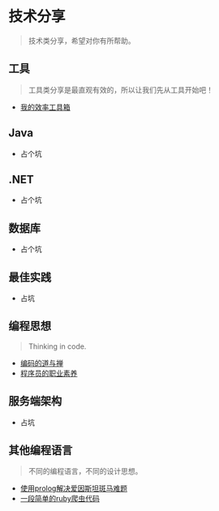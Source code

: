 # 技术分享

> 技术类分享，希望对你有所帮助。

## 工具

> 工具类分享是最直观有效的，所以让我们先从工具开始吧！

* [我的效率工具箱](docs/tools/我的效率工具箱.md)

## Java

* 占个坑

## .NET

* 占个坑

## 数据库

* 占个坑

## 最佳实践

* 占坑

## 编程思想

> Thinking in code.

* [编码的道与禅](docs/thinking/编码的道与禅.md)
* [程序员的职业素养](docs/thinking/程序员的职业素养.md)

## 服务端架构

* 占坑

## 其他编程语言

> 不同的编程语言，不同的设计思想。

* [使用prolog解决爱因斯坦斑马难题](docs/lang/使用prolog解决爱因斯坦斑马难题.md)
* [一段简单的ruby爬虫代码](docs/lang/一段简单的ruby爬虫代码.md)
